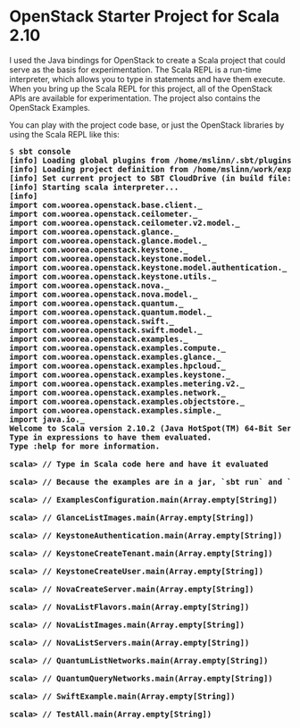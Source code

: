 # OpenStack Starter Project for Scala 2.10 #

I used the Java bindings for OpenStack to create a Scala project that could serve as the basis for experimentation.
The Scala REPL is a run-time interpreter, which allows you to type in statements and have them execute.
When you bring up the Scala REPL for this project, all of the OpenStack APIs are available for experimentation.
The project also contains the OpenStack Examples.

You can play with the project code base, or just the OpenStack libraries by using the Scala REPL like this:

<pre>
$ <b>sbt console</a>
[info] Loading global plugins from /home/mslinn/.sbt/plugins
[info] Loading project definition from /home/mslinn/work/experiments/openstack/project
[info] Set current project to SBT CloudDrive (in build file:/home/mslinn/work/experiments/openstack/)
[info] Starting scala interpreter...
[info]
import com.woorea.openstack.base.client._
import com.woorea.openstack.ceilometer._
import com.woorea.openstack.ceilometer.v2.model._
import com.woorea.openstack.glance._
import com.woorea.openstack.glance.model._
import com.woorea.openstack.keystone._
import com.woorea.openstack.keystone.model._
import com.woorea.openstack.keystone.model.authentication._
import com.woorea.openstack.keystone.utils._
import com.woorea.openstack.nova._
import com.woorea.openstack.nova.model._
import com.woorea.openstack.quantum._
import com.woorea.openstack.quantum.model._
import com.woorea.openstack.swift._
import com.woorea.openstack.swift.model._
import com.woorea.openstack.examples._
import com.woorea.openstack.examples.compute._
import com.woorea.openstack.examples.glance._
import com.woorea.openstack.examples.hpcloud._
import com.woorea.openstack.examples.keystone._
import com.woorea.openstack.examples.metering.v2._
import com.woorea.openstack.examples.network._
import com.woorea.openstack.examples.objectstore._
import com.woorea.openstack.examples.simple._
import java.io._
Welcome to Scala version 2.10.2 (Java HotSpot(TM) 64-Bit Server VM, Java 1.7.0_25).
Type in expressions to have them evaluated.
Type :help for more information.

scala> <b>// Type in Scala code here and have it evaluated</b>

scala> // Because the examples are in a jar, `sbt run` and `sbt run-main` do not work on the main methods in the jar, and they need to be launched this way:

scala> // ExamplesConfiguration.main(Array.empty[String])

scala> // GlanceListImages.main(Array.empty[String])

scala> // KeystoneAuthentication.main(Array.empty[String])

scala> // KeystoneCreateTenant.main(Array.empty[String])

scala> // KeystoneCreateUser.main(Array.empty[String])

scala> // NovaCreateServer.main(Array.empty[String])

scala> // NovaListFlavors.main(Array.empty[String])

scala> // NovaListImages.main(Array.empty[String])

scala> // NovaListServers.main(Array.empty[String])

scala> // QuantumListNetworks.main(Array.empty[String])

scala> // QuantumQueryNetworks.main(Array.empty[String])

scala> // SwiftExample.main(Array.empty[String])

scala> // TestAll.main(Array.empty[String])
</pre>
